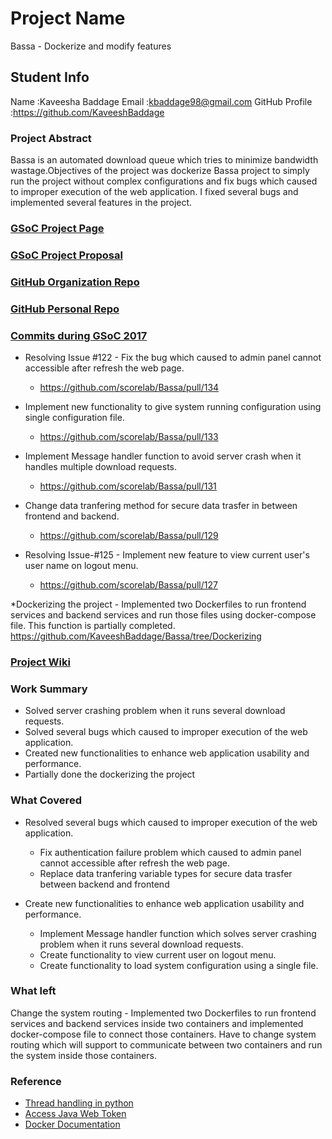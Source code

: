 # Project Name

Bassa - Dockerize and modify features

## Student Info

Name :Kaveesha Baddage
Email :kbaddage98@gmail.com
GitHub Profile :https://github.com/KaveeshBaddage

### Project Abstract

Bassa is an automated download queue which tries to minimize bandwidth wastage.Objectives of the project was dockerize Bassa project to simply run the project without complex configurations and fix bugs which caused to improper execution of the web application. I fixed several bugs and implemented several features in the project.

### [GSoC Project Page](https://summerofcode.withgoogle.com/dashboard/project/4885623415504896/overview/)

### [GSoC Project Proposal](https://docs.google.com/document/d/1qof_0eGaeYPTahNvu9YK_6TuFofjPqiaEbf7i4gOb_E/edit?usp=sharing)

### [GitHub Organization Repo](https://github.com/scorelab/Bassa)

### [GitHub Personal Repo](https://github.com/KaveeshBaddage/Bassa)

### [Commits during GSoC 2017](http://github.com/commits)

- Resolving Issue #122 - Fix the bug which caused to admin panel cannot accessible after refresh the web page.
	- https://github.com/scorelab/Bassa/pull/134

- Implement new functionality to give system running configuration using single configuration file.
	- https://github.com/scorelab/Bassa/pull/133

- Implement Message handler function to avoid server crash when it handles multiple download requests.
	- https://github.com/scorelab/Bassa/pull/131

- Change data tranfering method for secure data trasfer in between frontend and backend.
	- https://github.com/scorelab/Bassa/pull/129

- Resolving Issue-#125 - Implement new feature to view current user's user name on logout menu.
	- https://github.com/scorelab/Bassa/pull/127

*Dockerizing the project - Implemented two Dockerfiles to run frontend services and backend services and run those files using docker-compose file. This function is partially completed.
	https://github.com/KaveeshBaddage/Bassa/tree/Dockerizing

### [Project Wiki](https://github.com/scorelab/Bassa/wiki)



### Work Summary

- Solved server crashing problem when it runs several download requests.
- Solved several bugs which caused to improper execution of the web application.
- Created new functionalities to enhance web application usability and performance.
- Partially done the dockerizing the project

### What Covered

- Resolved several bugs which caused to improper execution of the web application.
	- Fix authentication failure problem which caused to admin panel cannot accessible after refresh the web page.
	- Replace data tranfering variable types for secure data trasfer between backend and frontend
	
- Create new functionalities to enhance web application usability and performance.
	- Implement Message handler function which solves server crashing problem when it runs several download requests.
	- Create functionality to view current user on logout menu.
	- Create functionality to load system configuration using a single file.

### What left

Change the system routing - Implemented two Dockerfiles to run frontend services and backend services inside two containers and implemented docker-compose file to connect those containers. Have to change system routing which will support to communicate between two containers and run the system inside those containers.


### Reference

- [Thread handling in python](https://docs.python.org/3/library/threading.html)
- [Access Java Web Token](https://jwt.io/)
- [Docker Documentation](https://docker-curriculum.com/#setup)

